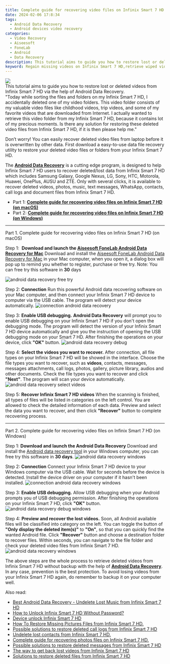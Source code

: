 ```yaml
---
title: Complete guide for recovering video files on Infinix Smart 7 HD
date: 2024-02-06 17:8:34
tags: 
  - Android Data Recovery
  - Android devices video recovery
categories: 
  - Video Recovery
  - Aiseesoft
  - FoneLab
  - Android
  - Data Recovery
description: This tutorial aims to guide you how to restore lost or deleted videos from Infinix Smart 7 HD via the help of Android Data Recovery.
keyword: Regain missing videos on Infinix Smart 7 HD,retrieve wiped videos Infinix Smart 7 HD,broken Infinix Smart 7 HD videos recovery solution,restore deleted videos on Infinix Smart 7 HD,undeleted videos from Infinix Smart 7 HD,Infinix Smart 7 HD videos retrieval,how to recover video on Infinix Smart 7 HD,Infinix Smart 7 HD video disappear,how to recover video in Infinix Smart 7 HD,how to get back deleted video Infinix Smart 7 HD phone,how to get video back from Infinix Smart 7 HD,Infinix Smart 7 HD deleted video
---
```


<img src="https://img0mobiles.techidaily.com/images/best-assets/devices/infinix/infinix-smart-7-hd/3.jpg" class="atpl-imgstyle"  />

<div class="atpl-content atpl-for-fonelab-android recover-video">

<div class="atpl-post-description-part-1">
This tutorial aims to guide you how to restore lost or deleted videos from Infinix Smart 7 HD via the help of Android Data Recovery.
</div>

<div class="atpl-post-description-part-2">
<div class="tpl-content-sub-paragraph-question">
    "Today while sorting the files and folders on my Infinix Smart 7 HD, I accidentally deleted one of my video folders. This video folder consists of my valuable video files like childhood videos, trip videos, and some of my favorite videos that are downloaded from Internet. I actually wanted to retrieve this video folder from my Infinix Smart 7 HD, because it contains lot of my precious moments. Is there any solution for restoring these deleted video files from Infinix Smart 7 HD, if it is then please help me."
</div>
<div class="tpl-content-sub-paragraph-content">
  <p>
    Don’t worry! You can easily recover deleted video files from laptop before it is overwritten by other data. First download a easy-to-use data file recovery utility to restore your deleted video files or folders from your Infinix Smart 7 HD.
  </p>
</div>
</div>

<div class="atpl-post-description-part-3">
<div class="tpl-content-sub-paragraph-normal">
    <p>
        The <a href="https://tools.techidaily.com/aiseesoft-android-data-recovery/" target="_blank" rel="noopener"><strong>Android Data Recovery</strong></a> is a cutting edge program, is designed to help Infinix Smart 7 HD users to recover deleted/lost data from Infinix Smart 7 HD which includes Samsung Galaxy, Google Nexus, LG, Sony, HTC, Motorola, Huawei, OnePlus, AUSU and ZTE. Only with several clicks, it is available to recover deleted videos, photos, music, text messages, WhatsApp, contacts, call logs and document files from Infinix Smart 7 HD.
    </p>
</div>
</div>

<ul>
  <li>Part 1: <strong><a href="#p1"> Complete guide for recovering video files on Infinix Smart 7 HD  (on macOS)</a></strong></li>
  <li>Part 2: <strong><a href="#p2"> Complete guide for recovering video files on Infinix Smart 7 HD  (on Windows)</a></strong></li>
</ul>

<!-- Part 1 -->
<a id="p1" name="p1" ></a><hr>

<div>
  <span class="atpl-step-part-style">Part 1. Complete guide for recovering video files on Infinix Smart 7 HD (on macOS)</span>
</div>  

<span class="atpl-stepstyle-a"><span>Step 1: </span></span> <strong>Download and launch the <a href="https://tools.techidaily.com/aiseesoft-android-data-recovery-for-mac/" target="_blank" rel="noopener">Aiseesoft FoneLab Android Data Recovery for Mac</a></strong>
Download and install the <a href="https://tools.techidaily.com/aiseesoft-android-data-recovery-for-mac/" target="_blank" rel="noopener">Aiseesoft FoneLab Android Data Recovery for Mac</a> in your Mac computer, when you open it, a dialog box will pop up to remind you whether to register, purchase or free try.
Note: You can free try this software in <strong>30</strong> days

<img src="https://tools.techidaily.com/images/apps/aiseesoft/android-data-recovery/mac-free-try.png" class="atpl-imgstyle" alt="android data recovery free try" />

<span class="atpl-stepstyle-a"><span>Step 2: </span></span> <strong>Connection</strong>
Run this powerful Android data recovering software on your Mac computer, and then connect your Infinix Smart 7 HD device to computer via the USB cable. The program will detect your device automatically.
<img src="https://tools.techidaily.com/images/apps/aiseesoft/android-data-recovery/mac-connection-interface.jpg" class="atpl-imgstyle" alt="connection android data recovery" />

<span class="atpl-stepstyle-a"><span>Step 3: </span></span> <strong>Enable USB debugging.</strong>
<strong>Android Data Recovery</strong> will prompt you to enable USB debugging on your Infinix Smart 7 HD if you don't open the debugging mode. The program will detect the version of your Infinix Smart 7 HD device automatically and give you the instruction of opening the USB debugging mode on your Smart 7 HD. After finishing the operations on your device, click <strong>"OK"</strong> button.
<img src="https://tools.techidaily.com/images/apps/aiseesoft/android-data-recovery/mac-android-usb-debug.jpg"  class="atpl-imgstyle" alt="android data recovery debug" />

<span class="atpl-stepstyle-a"><span>Step 4: </span></span> <strong>Select the videos you want to recover.</strong>
After connection, all file types on your Infinix Smart 7 HD will be showed in the interface. Choose the file types you want to recover, such as <strong>videos</strong>, contacts, messages, messages attachments, call logs, photos, gallery, picture library,  audios and other documents. Check the file types you want to recover and click <b>"Next"</b>. The program will scan your device automatically.
<img src="https://tools.techidaily.com/images/apps/aiseesoft/android-data-recovery/mac-choose-type-videos.jpg" class="atpl-imgstyle" alt="android data recovery select videos" />

<span class="atpl-stepstyle-a"><span>Step 5: </span></span> <strong>Recover Infinix Smart 7 HD videos</strong>
When the scanning is finished, all types of files will be listed in categories on the left control. You are allowed to check the detailed information of each data. Preview and select the data you want to recover, and then click <b>"Recover"</b> button to complete recovering process.


<a id="p2" name="p2"></a><hr>

<!-- Part 2 -->
<div>
<span class="atpl-step-part-style">Part 2. Complete guide for recovering video files on Infinix Smart 7 HD (on Windows)</span>
</div>

<span class="atpl-stepstyle-a"><span>Step 1: </span></span> <strong>Download and launch the Android Data Recovery</strong>
Download and install the <a href="https://tools.techidaily.com/aiseesoft-android-data-recovery-for-win/" target="_blank" rel="noopener">Android data recovery tool</a> in your Windows computer, you can free try this software in <b>30 days</b>.
<img src="https://tools.techidaily.com/images/apps/aiseesoft/android-data-recovery/win-start-interface.png"  class="atpl-imgstyle" alt="android data recovery windows" />

<span class="atpl-stepstyle-a"><span>Step 2: </span></span> <strong>Connection</strong>
Connect your Infinix Smart 7 HD device to your Windows computer via the USB cable. Wait for seconds before the device is detected. Install the device driver on your computer if it hasn't been installed.
<img src="https://tools.techidaily.com/images/apps/aiseesoft/android-data-recovery/win-connection-interface.png" class="atpl-imgstyle" alt="connection android data recovery windows" />

<span class="atpl-stepstyle-a"><span>Step 3: </span></span> <strong>Enable USB debugging.</strong>
Allow USB debugging when your Android prompts you of USB debugging permission. After finishing the operations on your Infinix Smart 7 HD, click <b>"OK"</b> button.
<img src="https://tools.techidaily.com/images/apps/aiseesoft/android-data-recovery/win-android-usb-debug.png" class="atpl-imgstyle" alt="android data recovery debug windows" />

<span class="atpl-stepstyle-a"><span>Step 4: </span></span> <strong>Preview and recover the lost videos.</strong>
Soon, all Android available files will be classified into category on the left. You can toggle the button of <b>"Only display the deleted item(s)"</b> to <b>"On"</b>, so that you can quickly find the wanted Android file. Click <b>"Recover"</b> button and choose a destination folder to recover files. Within seconds, you can navigate to the file folder and check your deleted video files from Infinix Smart 7 HD.
<img src="https://tools.techidaily.com/images/apps/aiseesoft/android-data-recovery/win-recover-videos.jpg" class="atpl-imgstyle" alt="android data recovery windows" />

<div class="atpl-post-description-part-4">
<div class="tpl-content-sub-paragraph-normal">
    <p>
        The above steps are the whole process to retrieve deleted videos from Infinix Smart 7 HD without backup with the help of <a href="https://tools.techidaily.com/aiseesoft-android-data-recovery/" target="_blank" rel="noopener"><strong>Android Data Recovery</strong></a>. In any case, prevention is the best protection. To avoid losing videos from your Infinix Smart 7 HD again, do remember to backup it on your computer well.
    </p>
</div>
</div>

<ins class="adsbygoogle"
     style="display:block"
     data-ad-client="ca-pub-7571918770474297"
     data-ad-slot="8358498916"
     data-ad-format="auto"
     data-full-width-responsive="true"></ins>

<span class="atpl-alsoreadstyle">Also read:</span>
<div><ul>
<li><a href="/best-android-data-recovery-undelete-lost-music-from-infinix-smart-7-hd-by-fonelab-android-recover-music/" target="_blank" rel="noopener"><u>Best Android Data Recovery - Undelete Lost Music from Infinix Smart 7 HD</u></a></li>
<li><a href="/how-to-unlock-infinix-smart-7-hd-without-password-by-drfone-android-unlock-android-unlock/" target="_blank" rel="noopener"><u>How to Unlock Infinix Smart 7 HD Without Password?</u></a></li>
<li><a href="/device-unlock-infinix-smart-7-hd-by-drfone-android-unlock-android-unlock/" target="_blank" rel="noopener"><u>Device unlock  Infinix Smart 7 HD</u></a></li>
<li><a href="/how-to-restore-missing-pictures-files-from-infinix-smart-7-hd-by-fonelab-android-recover-pictures/" target="_blank" rel="noopener"><u>How To  Restore Missing Pictures Files from Infinix Smart 7 HD.</u></a></li>
<li><a href="/possible-solutions-to-restore-deleted-call-logs-from-infinix-smart-7-hd-by-fonelab-android-recover-call-logs/" target="_blank" rel="noopener"><u>Possible solutions to restore deleted call logs from Infinix Smart 7 HD</u></a></li>
<li><a href="/undelete-lost-contacts-from-infinix-smart-7-hd-by-fonelab-android-recover-contacts/" target="_blank" rel="noopener"><u>Undelete lost contacts from Infinix Smart 7 HD.</u></a></li>
<li><a href="/complete-guide-for-recovering-photos-files-on-infinix-smart-7-hd-by-fonelab-android-recover-photos/" target="_blank" rel="noopener"><u>Complete guide for recovering photos files on Infinix Smart 7 HD.</u></a></li>
<li><a href="/possible-solutions-to-restore-deleted-messages-from-infinix-smart-7-hd-by-fonelab-android-recover-messages/" target="_blank" rel="noopener"><u>Possible solutions to restore deleted messages from Infinix Smart 7 HD</u></a></li>
<li><a href="/the-way-to-get-back-lost-videos-from-infinix-smart-7-hd-by-fonelab-android-recover-video/" target="_blank" rel="noopener"><u>The way to get back lost videos from Infinix Smart 7 HD</u></a></li>
<li><a href="/solutions-to-restore-deleted-files-from-infinix-smart-7-hd-by-fonelab-android-recover-data/" target="_blank" rel="noopener"><u>Solutions to restore deleted files from Infinix Smart 7 HD</u></a></li>
</ul></div>

</div>
